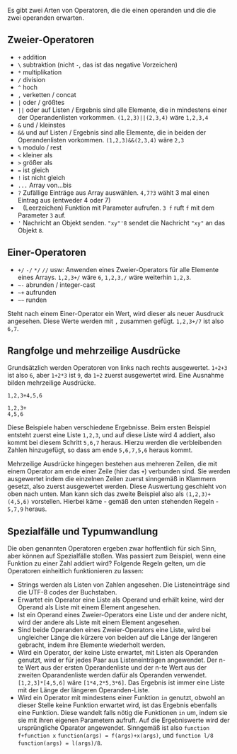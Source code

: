 Es gibt zwei Arten von Operatoren, die die einen operanden und die die zwei operanden erwarten.
## Zweier-Operatoren
* `+` addition
* `\` subtraktion (nicht `-`, das ist das negative Vorzeichen)
* `*` multiplikation
* `/` division
* `^` hoch
* `,` verketten / concat
* `|` oder / größtes
* `||` oder auf Listen / Ergebnis sind alle Elemente, die in mindestens einer der Operandenlisten vorkommen. `(1,2,3)||(2,3,4)` wäre `1,2,3,4`
* `&` und / kleinstes
* `&&` und auf Listen / Ergebnis sind alle Elemente, die in beiden der Operandenlisten vorkommen. `(1,2,3)&&(2,3,4)` wäre `2,3`
* `%` modulo / rest
* `<` kleiner als
* `>` größer als
* `=` ist gleich
* `!` ist nicht gleich
* `...` Array von...bis
* `?` Zufällige Einträge aus Array auswählen. `4,7?3` wählt 3 mal einen Eintrag aus (entweder 4 oder 7)
* ` ` (Leerzeichen) Funktion mit Parameter aufrufen. `3 f` ruft `f` mit dem Parameter `3` auf.
* `'` Nachricht an Objekt senden. `"xy"'8` sendet die Nachricht `"xy"` an das Objekt `8`.
## Einer-Operatoren
* `+/` `-/` `*/` `//` usw: Anwenden eines Zweier-Operators für alle Elemente eines Arrays. `1,2,3+/` wäre `6`, `1,2,3,/` wäre weiterhin `1,2,3`.
* `~-` abrunden / integer-cast
* `~+` aufrunden
* `~~` runden

Steht nach einem Einer-Operator ein Wert, wird dieser als neuer Ausdruck angesehen. Diese Werte werden mit `,` zusammen gefügt.
`1,2,3+/7` ist also `6,7`.
## Rangfolge und mehrzeilige Ausdrücke
Grundsätzlich werden Operatoren von links nach rechts ausgewertet. `1+2+3` ist also `6`, aber `1+2*3` ist `9`, da `1+2` zuerst ausgewertet wird.
Eine Ausnahme bilden mehrzeilige Ausdrücke.
```
1,2,3+4,5,6

1,2,3+
4,5,6
```
Diese Beispiele haben verschiedene Ergebnisse. Beim ersten Beispiel entsteht zuerst eine Liste `1,2,3`, und auf diese Liste wird 4 addiert, also kommt bei diesem Schritt `5,6,7` heraus. Hierzu werden die verbleibenden Zahlen hinzugefügt, so dass am ende `5,6,7,5,6` heraus kommt.

Mehrzeilige Ausdrücke hingegen bestehen aus mehreren Zeilen, die mit einem Operator am ende einer Zeile (hier das `+`) verbunden sind.
Sie werden ausgewertet indem die einzelnen Zeilen zuerst sinngemäß in Klammern gesetzt, also zuerst ausgewertet werden. Diese Auswertung geschieht von oben nach unten. Man kann sich das zweite Beispiel also als `(1,2,3)+(4,5,6)` vorstellen. Hierbei käme - gemäß den unten stehenden Regeln - `5,7,9` heraus.
## Spezialfälle und Typumwandlung
Die oben genannten Operatoren ergeben zwar hoffentlich für sich Sinn, aber können auf Spezialfälle stoßen. Was passiert zum Beispiel, wenn eine Funktion zu einer Zahl addiert wird? Folgende Regeln gelten, um die Operatoren einheitlich funktionieren zu lassen:
* Strings werden als Listen von Zahlen angesehen. Die Listeneinträge sind die UTF-8 codes der Buchstaben.
* Erwartet ein Operator eine Liste als Operand und erhält keine, wird der Operand als Liste mit einem Element angesehen.
* Ist ein Operand eines Zweier-Operators eine Liste und der andere nicht, wird der andere als Liste mit einem Element angesehen.
* Sind beide Operanden eines Zweier-Operators eine Liste, wird bei ungleicher Länge die kürzere von beiden auf die Länge der längeren gebracht, indem ihre Elemente wiederholt werden.
* Wird ein Operator, der keine Liste erwartet, mit Listen als Operanden genutzt, wird er für jedes Paar aus Listeneinträgen angewendet. Der n-te Wert aus der ersten Operandenliste und der n-te Wert aus der zweiten Oparandenliste werden dafür als Operanden verwendet. `[1,2,3]*[4,5,6]` wäre `[1*4,2*5,3*6]`. Das Ergebnis ist immer eine Liste mit der Länge der längeren Operanden-Liste.
* Wird ein Operator mit mindestens einer Funktion `in` genutzt, obwohl an dieser Stelle keine Funktion erwartet wird, ist das Ergebnis ebenfalls eine Funktion. Diese wandelt falls nötig die Funktionen `in` um, indem sie sie mit ihren eigenen Parametern aufruft. Auf die Ergebniswerte wird der ursprüngliche Oparator angewendet. Sinngemäß ist also `function f+function x` `function(args) = f(args)+x(args)`, und `function l/8` `function(args) = l(args)/8`.
